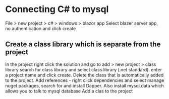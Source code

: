 Connecting C# to mysql
=======================

File > new project > c# > windows > blazor app
Select blazer server app, no authentication and click create

Create a class library which is separate from the project
-------------------------------------------------------------
In the project right click the solution and go to add > new project > class library search for class library and select class library (.net standard). enter a project name and click 
create. 
Delete the class that is automatically added to the project.
Add references - right click dependencies and select manage nuget packages, search for and install Dapper. Also install mysql.data which allows you to talk to
mysql database
Add a clas to the project
